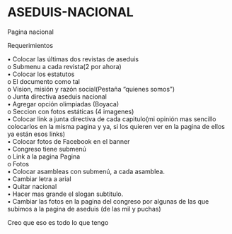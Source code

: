 # ASEDUIS-NACIONAL
Pagina nacional


Requerimientos<br>

•	Colocar las últimas dos revistas de aseduis <br>
o	Submenu a cada revista(2 por ahora)<br>
•	Colocar los estatutos<br>
o	El documento como tal<br>
o	Vision, misión y razón social(Pestaña “quienes somos”)<br>
o	Junta directiva aseduis nacional<br>
•	Agregar opción olimpiadas (Boyaca)<br>
o	Seccion con fotos estáticas (4 imagenes)<br>
•	Colocar link a junta directiva de cada capitulo(mi opinión mas sencillo colocarlos en la misma pagina y ya, si los quieren ver en la pagina de ellos ya están esos links)<br>
•	Colocar fotos de Facebook en el banner<br>
•	Congreso tiene submenú <br>
o	Link a la pagina Pagina<br>
o	Fotos<br>
•	Colocar asambleas con submenú, a cada asamblea.<br>
•	Cambiar letra a arial <br>
•	Quitar nacional <br>
•	Hacer mas grande el slogan subtitulo.<br>
•	Cambiar las fotos en la pagina del congreso por algunas de las que subimos a la pagina de aseduis (de las mil y puchas)<br>

Creo que eso es todo lo que tengo
